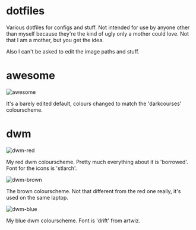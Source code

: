 dotfiles
========

Various dotfiles for configs and stuff. Not intended for use by anyone other than myself because they're the kind of ugly only a mother could love. Not that I am a mother, but you get the idea.

Also I can't be asked to edit the image paths and stuff.

awesome
=======
![awesome](https://raw.github.com/kirbyman62/dotfiles/master/awesome/preview.png)

It's a barely edited default, colours changed to match the 'darkcourses' colourscheme.

dwm
===
![dwm-red](https://raw.github.com/kirbyman62/dotfiles/master/dwm/red/preview.png)

My red dwm colourscheme. Pretty much everything about it is 'borrowed'. Font for the icons is 'stlarch'.

![dwm-brown](https://raw.github.com/kirbyman62/dotfiles/master/dwm/brown/preview.png)

The brown colourscheme. Not that different from the red one really, it's used on the same laptop.

![dwm-blue](https://raw.github.com/kirbyman62/dotfiles/master/dwm/blue/preview.png)

My blue dwm colourscheme. Font is 'drift' from artwiz.
